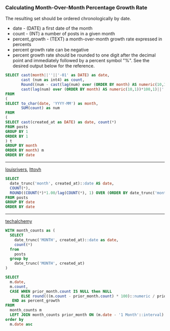 ### Calculating Month-Over-Month Percentage Growth Rate
The resulting set should be ordered chronologically by date.

* date - (DATE) a first date of the month
* count - (INT) a number of posts in a given month
* percent_growth - (TEXT) a month-over-month growth rate expressed in percents
* percent growth rate can be negative
* percent growth rate should be rounded to one digit after the decimal point and immediately followed by a percent symbol "%". See the desired output below for the reference.


```sql 
SELECT cast(month||''||'-01' as DATE) as date, 
       cast (num as int4) as count, 
       Round((num - cast(lag(num) over (ORDER BY month) AS numeric(10,1))) / 
       cast(lag(num) over (ORDER BY month) AS numeric(10,1))*100,1)||''||'%' as percent_growth
FROM
(
SELECT to_char(date, 'YYYY-MM') as month,
       SUM(count) as num
FROM
(
SELECT cast(created_at as DATE) as date, count(*)
FROM posts 
GROUP BY 1 
ORDER BY 1
) t
GROUP BY month
ORDER BY month) m
ORDER BY date

```

***
[louisrivers](https://www.codewars.com/users/louisrivers), [Ittovh](https://www.codewars.com/users/Ittovh)

```sql
SELECT 
  date_trunc('month', created_at)::date AS date,
  COUNT(*),
  ROUND((COUNT(*)*1.00/lag(COUNT(*), 1) OVER (ORDER BY date_trunc('month', created_at)::date)-1)*100,1)||'%' AS percent_growth
FROM posts
GROUP BY date
ORDER BY date
```

***
[techalchemy](https://www.codewars.com/users/techalchemy)

```sql
WITH month_counts as (
  SELECT
    date_trunc('MONTH', created_at)::date as date,
    count(*)
  from
    posts
  group by
    date_trunc('MONTH', created_at)
)

SELECT
  m.date,
  m.count,
  CASE WHEN prior_month.count IS NULL then NULL
       ELSE round(((m.count - prior_month.count) * 100)::numeric / prior_month.count, 1)::text || '%' 
   END as percent_growth
FROM
  month_counts m
  LEFT JOIN month_counts prior_month ON (m.date - '1 Month'::interval)::DATE = prior_month.date
order by
  m.date asc
```

